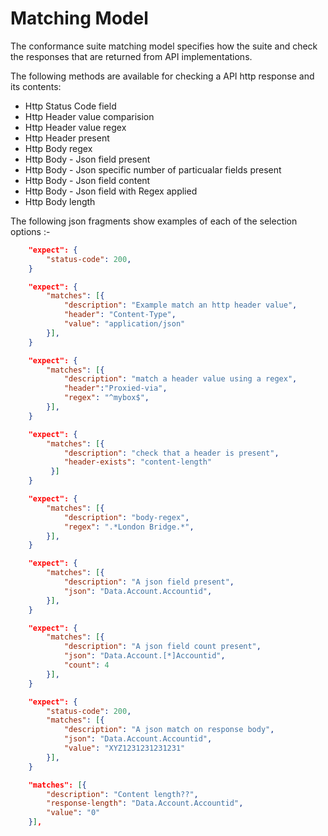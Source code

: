 # Matching Model

The conformance suite matching model specifies how the suite and check the responses that are returned from API implementations.

The following methods are available for checking a API http response and its contents:

- Http Status Code field
- Http Header value comparision
- Http Header value regex
- Http Header present
- Http Body regex
- Http Body - Json field present
- Http Body - Json specific number of particualar fields present
- Http Body - Json field content
- Http Body - Json field with Regex applied
- Http Body length

The following json fragments show examples of each of the selection options :-

```json
    "expect": {
        "status-code": 200,
    }
```

```json
    "expect": {
        "matches": [{
            "description": "Example match an http header value",
            "header": "Content-Type",
            "value": "application/json"
        }],
    }
```

```json
    "expect": {
        "matches": [{
            "description": "match a header value using a regex",
            "header":"Proxied-via",
            "regex": "^mybox$",
        }],
    }
```

```json
    "expect": {
        "matches": [{
            "description": "check that a header is present",
            "header-exists": "content-length"
         }]
    }
```

```json
    "expect": {
        "matches": [{
            "description": "body-regex",
            "regex": ".*London Bridge.*",
        }],
    }
```

```json
    "expect": {
        "matches": [{
            "description": "A json field present",
            "json": "Data.Account.Accountid",
        }],
    }
```

```json
    "expect": {
        "matches": [{
            "description": "A json field count present",
            "json": "Data.Account.[*]Accountid",
            "count": 4
        }],
    }
```




```json
    "expect": {
        "status-code": 200,
        "matches": [{
            "description": "A json match on response body",
            "json": "Data.Account.Accountid",
            "value": "XYZ1231231231231"
        }],
    }
```

```json
    "matches": [{
        "description": "Content length??",
        "response-length": "Data.Account.Accountid",
        "value": "0"
    }],
```
